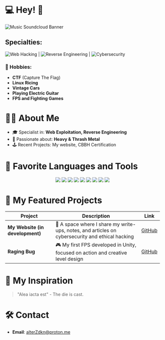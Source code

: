# 💻 Hey! 👾

![Music Soundcloud Banner](https://github.com/user-attachments/assets/83728517-1390-4ca1-97ba-788d5cd11128)

## Specialties: 
![Web Hacking](https://img.shields.io/badge/-Web_Hacking-34eb8f?style=for-the-badge) | 
![Reverse Engineering](https://img.shields.io/badge/-Reverse_Engineering-eb34d2?style=for-the-badge) | 
![Cybersecurity](https://img.shields.io/badge/-Cybersecurity-34cceb?style=for-the-badge)

### 👾 Hobbies:
- **CTF** (Capture The Flag)
- **Linux Ricing**
- **Vintage Cars**
- **Playing Electric Guitar** 
- **FPS and Fighting Games**

# 🧑‍💻 About Me
- 🎓 Specialist in: **Web Exploitation, Reverse Engineering**
- 🎸 Passionate about: **Heavy & Thrash Metal**
- 🕹️ Recent Projects: My website, CBBH Certification

# 🔧 Favorite Languages and Tools
<p align="center">
  <img src="https://img.shields.io/badge/-Python-000?logo=python&logoColor=34eb98&style=for-the-badge" />
  <img src="https://img.shields.io/badge/-JavaScript-000?logo=javascript&logoColor=34cceb&style=for-the-badge" />
  <img src="https://img.shields.io/badge/-Linux-000?logo=linux&logoColor=ff34cb&style=for-the-badge" />
  <img src="https://img.shields.io/badge/-Burp_Suite-000?logo=burp-suite&logoColor=orange&style=for-the-badge" />
  <img src="https://img.shields.io/badge/-OWASP_ZAP-000?logo=owasp&logoColor=34cceb&style=for-the-badge" />
  <img src="https://img.shields.io/badge/-SQLmap-000?logo=sqlite&logoColor=34eb98&style=for-the-badge" />
  <img src="https://img.shields.io/badge/-Nmap-000?logo=nmap&logoColor=ff34cb&style=for-the-badge" />
  <img src="https://img.shields.io/badge/-Sublist3r-000?logo=python&logoColor=34eb98&style=for-the-badge" />
  <img src="https://img.shields.io/badge/-Dirb-000?logo=gnu-bash&logoColor=34cceb&style=for-the-badge" />
</p>

# 🚀 My Featured Projects
| Project                          | Description                                                         | Link     |
|-----------------------------------|---------------------------------------------------------------------|----------|
| **My Website (in development)**                    | 📜 A space where I share my write-ups, notes, and articles on cybersecurity and ethical hacking | [GitHub](#) |
| **Raging Bug**                    | 🎮 My first FPS developed in Unity, focused on action and creative level design | [GitHub](#) |


# 🎯 My Inspiration
> "Alea iacta est" - The die is cast.

# 🛠️ Contact
- **Email**: [alterZdkn@proton.me](mailto:alterZdkn@proton.me)
